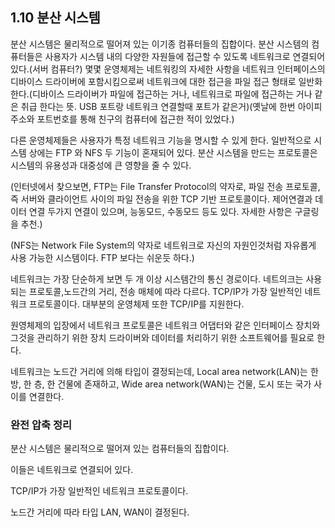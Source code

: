 ## 1.10 분산 시스템

분산 시스템은 물리적으로 떨어져 있는 이기종 컴퓨터들의 집합이다. 분산 시스템의 컴퓨터들은 사용자가 시스템 내의 다양한 자원들에 접근할 수 있도록 네트워크로 연결되어 있다.(서버 컴퓨터?) 몇몇 운영체제는 네트워킹의 자세한 사항을 네트워크 인터페이스의 디바이스 드라이버에 포함시킴으로써 네트워크에 대한 접근을 파일 접근 형태로 일반화 한다.(디바이스 드라이버가 파일에 접근하는 거나, 네트워크로 파일에 접근하는 거나 같은 취급 한다는 뜻. USB 포트랑 네트워크 연결할때 포트가 같은거)(옛날에 한번 아이피 주소와 포트번호를 통해 친구의 컴퓨터에 접근한 적이 있었다.)

다른 운영체제들은 사용자가 특정 네트워크 기능을 명시할 수 있게 한다. 일반적으로 시스템 상에는 FTP 와 NFS 두 기능이 혼재되어 있다. 분산 시스템을 만드는 프로토콜은 시스템의 유용성과 대중성에 큰 영향을 줄 수 있다.

(인터넷에서 찾으보면, FTP는 File Transfer Protocol의 약자로, 파일 전송 프로토콜, 즉 서버와 클라이언트 사이의 파일 전송을 위한 TCP 기반 프로토콜이다. 제어연결과 데이터 연결 두가지 연결이 있으며, 능동모드, 수동모드 등도 있다. 자세한 사항은 구글링을 추천.)

(NFS는 Network File System의 약자로 네트워크로 자신의 자원인것처럼 자유롭게 사용 가능한 시스템이다. FTP 보다는 쉬운듯 하다.)

네트워크는 가장 단순하게 보면 두 개 이상 시스템간의 통신 경로이다. 네트의크는 사용되는 프로토콜,노드간의 거리, 전송 매체에 따라 다르다. TCP/IP가 가장 일반적인 네트워크 프로토콜이다. 대부분의 운영체제 또한 TCP/IP를 지원한다.

원영체제의 입장에서 네트워크 프로토콜은 네트워크 어댑터와 같은 인터페이스 장치와 그것을 관리하기 위한 장치 드라이버와 데이터를 처리하기 위한 소프트웨어를 필요로 한다.

네트워크는 노드간 거리에 의해 타입이 결정되는데, Local area network(LAN)는 한 방, 한 층, 한 건물에 존재하고, Wide area network(WAN)는 건물, 도시 또는 국가 사이를 연결한다.

### 완전 압축 정리

분산 시스템은 물리적으로 떨어져 있는 컴퓨터들의 집합이다.

이들은 네트워크로 연결되어 있다.

TCP/IP가 가장 일반적인 네트워크 프로토콜이다.

노드간 거리에 따라 타입 LAN, WAN이 결정된다.

